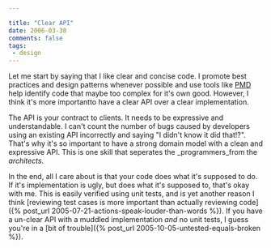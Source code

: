 ```yaml
---

title: "Clear API"
date: 2006-03-30
comments: false
tags:
 - design
---
```


Let me start by saying that I like clear and concise code. I promote best practices and design patterns whenever possible and use tools like [PMD](http://pmd.sourceforge.net/) help identify code that maybe too complex for it's own good. However, I think it's more importantto have a clear API over a clear implementation.



The API is your contract to clients. It needs to be expressive and understandable. I can't count the number of bugs caused by developers using an existing API incorrectly and saying "I didn't know it did that!?". That's why it's so important to have a strong domain model with a clean and expressive API. This is one skill that seperates the _programmers_from the _architects_.



In the end, all I care about is that your code does what it's supposed to do. If it's implementation is ugly, but does what it's supposed to, that's okay with me. This is easily verified using unit tests, and is yet another reason I think [reviewing test cases is more important than actually reviewing code]({% post_url 2005-07-21-actions-speak-louder-than-words %}). If you have a un-clear API with a muddled implementation _and_ no unit tests, I guess you're in a [bit of trouble]({% post_url 2005-10-05-untested-equals-broken %}).

